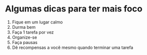 # Algumas dicas para ter mais foco

1. Fique em um lugar calmo
2. Durma bem
3. Faça 1 tarefa por vez
4. Organize-se
5. Faça pausas
6. Dê recompensas a você mesmo quando terminar uma tarefa